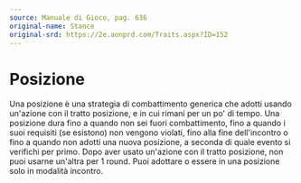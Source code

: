 ```yaml
---
source: Manuale di Gioco, pag. 636
original-name: Stance
original-srd: https://2e.aonprd.com/Traits.aspx?ID=152
---
```


# Posizione

Una posizione è una strategia di combattimento generica che adotti usando
un'azione con il tratto posizione, e in cui rimani per un po' di tempo. Una
posizione dura fino a quando non sei fuori combattimento, fino a quando i suoi
requisiti (se esistono) non vengono violati, fino alla fine dell'incontro o fino
a quando non adotti una nuova posizione, a seconda di quale evento si verifichi
per primo. Dopo aver usato un'azione con il tratto posizione, non puoi usarne
un'altra per 1 round. Puoi adottare o essere in una posizione solo in modalità
incontro.
